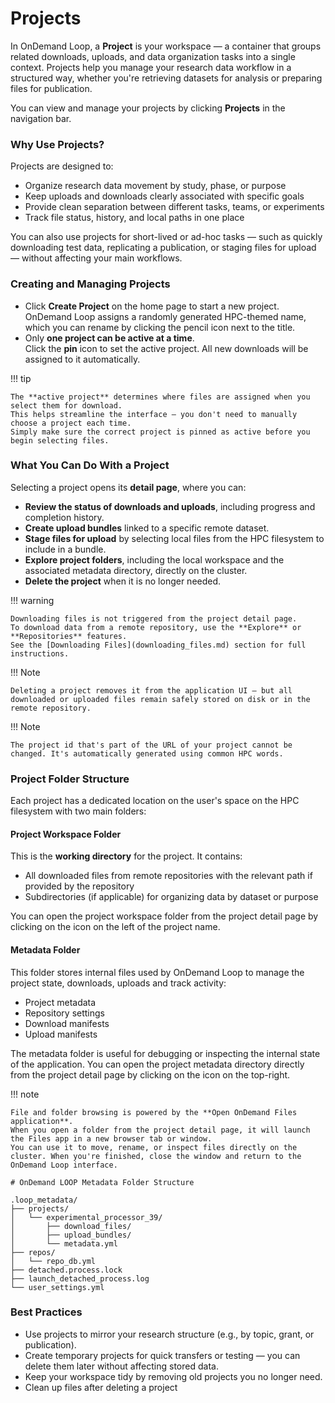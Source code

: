 # Projects

In OnDemand Loop, a **Project** is your workspace — a container that groups related downloads, uploads, and data organization tasks into a single context.
Projects help you manage your research data workflow in a structured way, whether you're retrieving datasets for analysis or preparing files for publication.

You can view and manage your projects by clicking **Projects** in the navigation bar.

### Why Use Projects?

Projects are designed to:

- Organize research data movement by study, phase, or purpose
- Keep uploads and downloads clearly associated with specific goals
- Provide clean separation between different tasks, teams, or experiments
- Track file status, history, and local paths in one place

You can also use projects for short-lived or ad-hoc tasks — such as quickly downloading test data, replicating a publication, or staging files for upload — without affecting your main workflows.

### Creating and Managing Projects

- Click **Create Project** on the home page to start a new project.  
  OnDemand Loop assigns a randomly generated HPC-themed name, which you can rename by clicking the pencil icon next to the title.
- Only **one project can be active at a time**.  
  Click the **pin** icon to set the active project. All new downloads will be assigned to it automatically.

!!! tip

    The **active project** determines where files are assigned when you select them for download.
    This helps streamline the interface — you don't need to manually choose a project each time.
    Simply make sure the correct project is pinned as active before you begin selecting files.

### What You Can Do With a Project

Selecting a project opens its **detail page**, where you can:

- **Review the status of downloads and uploads**, including progress and completion history.
- **Create upload bundles** linked to a specific remote dataset.
- **Stage files for upload** by selecting local files from the HPC filesystem to include in a bundle.
- **Explore project folders**, including the local workspace and the associated metadata directory, directly on the cluster.
- **Delete the project** when it is no longer needed.

!!! warning

    Downloading files is not triggered from the project detail page.
    To download data from a remote repository, use the **Explore** or **Repositories** features.  
    See the [Downloading Files](downloading_files.md) section for full instructions.

!!! Note

    Deleting a project removes it from the application UI — but all downloaded or uploaded files remain safely stored on disk or in the remote repository.

!!! Note

    The project id that's part of the URL of your project cannot be changed. It's automatically generated using common HPC words.

### Project Folder Structure

Each project has a dedicated location on the user's space on the HPC filesystem with two main folders:

#### Project Workspace Folder

This is the **working directory** for the project. It contains:

- All downloaded files from remote repositories with the relevant path if provided by the repository
- Subdirectories (if applicable) for organizing data by dataset or purpose

You can open the project workspace folder from the project detail page by clicking on the icon on the left of the project name.

#### Metadata Folder

This folder stores internal files used by OnDemand Loop to manage the project state, downloads, uploads and track activity:

- Project metadata
- Repository settings
- Download manifests
- Upload manifests

The metadata folder is useful for debugging or inspecting the internal state of the application.
You can open the project metadata directory directly from the project detail page by clicking on the icon on the top-right.

!!! note

    File and folder browsing is powered by the **Open OnDemand Files application**.  
    When you open a folder from the project detail page, it will launch the Files app in a new browser tab or window.  
    You can use it to move, rename, or inspect files directly on the cluster. When you're finished, close the window and return to the OnDemand Loop interface.

<pre><code># OnDemand LOOP Metadata Folder Structure

.loop_metadata/
├── projects/
│   └── experimental_processor_39/
│       ├── download_files/
│       ├── upload_bundles/
│       └── metadata.yml
├── repos/
│   └── repo_db.yml
├── detached.process.lock
├── launch_detached_process.log
└── user_settings.yml
</code></pre>
### Best Practices

- Use projects to mirror your research structure (e.g., by topic, grant, or publication).
- Create temporary projects for quick transfers or testing — you can delete them later without affecting stored data.
- Keep your workspace tidy by removing old projects you no longer need.
- Clean up files after deleting a project